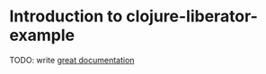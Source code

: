 # Introduction to clojure-liberator-example

TODO: write [great documentation](http://jacobian.org/writing/what-to-write/)
